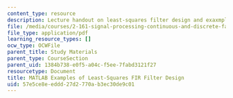 ```yaml
---
content_type: resource
description: Lecture handout on least-squares filter design and exaxmples.
file: /media/courses/2-161-signal-processing-continuous-and-discrete-fall-2008/57e5ce8eeddd27d2770ab3ec30de9c01_lsqfit.pdf
file_type: application/pdf
learning_resource_types: []
ocw_type: OCWFile
parent_title: Study Materials
parent_type: CourseSection
parent_uid: 1384b738-e0f5-a04c-f5ee-7fabd3121f27
resourcetype: Document
title: MATLAB Examples of Least-Squares FIR Filter Design
uid: 57e5ce8e-eddd-27d2-770a-b3ec30de9c01
---
```

